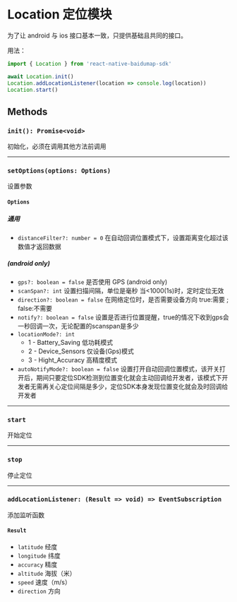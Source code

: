# Location 定位模块

为了让 android 与 ios 接口基本一致，只提供基础且共同的接口。

用法：
```javascript
import { Location } from 'react-native-baidumap-sdk'

await Location.init()
Location.addLocationListener(location => console.log(location))
Location.start()
```

## Methods

### `init(): Promise<void>`
初始化，必须在调用其他方法前调用

---

### `setOptions(options: Options)`
设置参数

#### `Options`
##### 通用
- `distanceFilter?: number = 0` 在自动回调位置模式下，设置距离变化超过该数值才返回数据

##### (android only)
- `gps?: boolean = false` 是否使用 GPS (android only)
- `scanSpan?: int` 设置扫描间隔，单位是毫秒 当<1000(1s)时，定时定位无效
- `direction?: boolean = false` 在网络定位时，是否需要设备方向 true:需要 ; false:不需要
- `notify?: boolean = false` 设置是否进行位置提醒，true的情况下收到gps会一秒回调一次，无论配置的scanspan是多少
- `locationMode?: int`
    * 1 - Battery_Saving 低功耗模式
    * 2 - Device_Sensors 仅设备(Gps)模式
    * 3 - Hight_Accuracy 高精度模式
- `autoNotifyMode?: boolean = false` 设置打开自动回调位置模式，该开关打开后，期间只要定位SDK检测到位置变化就会主动回调给开发者，该模式下开发者无需再关心定位间隔是多少，定位SDK本身发现位置变化就会及时回调给开发者
---

### `start`
开始定位

---

### `stop`
停止定位

---

### `addLocationListener: (Result => void) => EventSubscription`
添加监听函数

#### `Result`
- `latitude` 经度
- `longitude` 纬度
- `accuracy` 精度
- `altitude` 海拔（米）
- `speed` 速度（m/s）
- `direction` 方向
